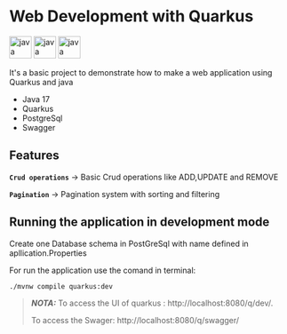 # Web Development with Quarkus
<img src="https://icongr.am/devicon/java-original.svg?size=128&color=currentColor" alt="java" width="40" height="40"/> 
<img src="https://icongr.am/devicon/postgresql-original.svg?size=128&color=currentColor" alt="java" width="40" height="40"/>
<img src="https://icon.icepanel.io/Technology/png-shadow-512/Quarkus.png" alt="java" width="40" height="40"/>

It's a basic project to demonstrate how to make a web application
using Quarkus and java

- Java 17
- Quarkus
- PostgreSql
- Swagger


## Features

<b>`Crud operations`</b> -> Basic Crud operations like ADD,UPDATE and REMOVE

<b>`Pagination`</b> -> Pagination system with sorting and filtering

## Running the application in development mode

Create one Database schema in PostGreSql with name defined in apllication.Properties

For run the application use the comand in terminal:
```shell script
./mvnw compile quarkus:dev
```

> **_NOTA:_** To access the UI of quarkus : http://localhost:8080/q/dev/.
> 
>To access the Swager: http://localhost:8080/q/swagger/

